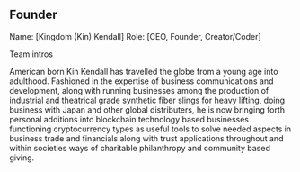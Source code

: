 ## Founder

Name: [Kingdom (Kin) Kendall]
Role: [CEO, Founder, Creator/Coder]

Team intros

American born Kin Kendall has travelled the globe from a young age into adulthood. Fashioned in the expertise of business communications and development, along with running businesses among the production of industrial and theatrical grade synthetic fiber slings for heavy lifting, doing business with Japan and other global distributers,  he is now bringing forth personal additions into blockchain technology based businesses functioning cryptocurrency types as useful tools to solve needed aspects in business trade and financials along with trust applications throughout and within societies ways of charitable philanthropy and community based giving.
